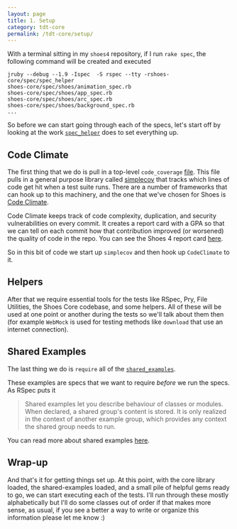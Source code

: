 ```yaml
---
layout: page
title: 1. Setup
category: tdt-core
permalink: /tdt-core/setup/
---
```


With a terminal sitting in my `shoes4` repository, if I run `rake spec`, the following command will be created and executed

```
jruby --debug --1.9 -Ispec  -S rspec --tty -rshoes-core/spec/spec_helper  
shoes-core/spec/shoes/animation_spec.rb
shoes-core/spec/shoes/app_spec.rb
shoes-core/spec/shoes/arc_spec.rb
shoes-core/spec/shoes/background_spec.rb
...
```

So before we can start going through each of the specs, let's start off by looking at the work [`spec_helper`](https://github.com/shoes/shoes4/blob/master/shoes-core/spec/spec_helper.rb) does to set everything up.

## Code Climate

The first thing that we do is pull in a top-level `code_coverage` [file](https://github.com/shoes/shoes4/blob/master/spec/code_coverage.rb).
This file pulls in a general purpose library called [simplecov](https://github.com/colszowka/simplecov) that tracks which lines of code get hit when a test suite runs. There are a number of frameworks that can hook up to this machinery, and the one that we've chosen for Shoes is [Code Climate](https://codeclimate.com/).

Code Climate keeps track of code complexity, duplication, and security vulnerabilities on every commit. It creates a report card with a GPA so that we can tell on each commit how that contribution improved (or worsened) the quality of code in the repo. You can see the Shoes 4 report card [here](https://codeclimate.com/github/shoes/shoes4).

So in this bit of code we start up `simplecov` and then hook up `CodeClimate` to it.

## Helpers

After that we require essential tools for the tests like RSpec, Pry, File Utilities, the Shoes Core codebase, and some helpers. All of these will be used at one point or another during the tests so we'll talk about them then (for example `WebMock` is used for testing methods like `download` that use an internet connection).

## Shared Examples

The last thing we do is `require` all of the [`shared_examples`](https://github.com/shoes/shoes4/tree/master/shoes-core/spec/shoes/shared_examples).

These examples are specs that we want to require *before* we run the specs. As RSpec puts it

> Shared examples let you describe behaviour of classes or modules. When declared,
a shared group's content is stored. It is only realized in the context of
another example group, which provides any context the shared group needs to
run.

You can read more about shared examples [here](https://www.relishapp.com/rspec/rspec-core/docs/example-groups/shared-examples).

## Wrap-up

And that's it for getting things set up. At this point, with the core library loaded, the shared-examples loaded, and a small pile of helpful gems ready to go, we can start executing each of the tests. I'll run through these mostly alphabetically but I'll do some classes out of order if that makes more sense, as usual, if you see a better a way to write or organize this information please let me know :)
